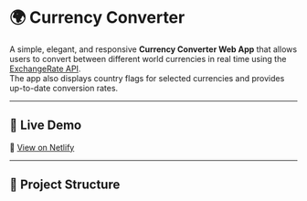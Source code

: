 # 🌍 Currency Converter

A simple, elegant, and responsive **Currency Converter Web App** that allows users to convert between different world currencies in real time using the [ExchangeRate API](https://www.exchangerate-api.com/).  
The app also displays country flags for selected currencies and provides up-to-date conversion rates.

---

## 🚀 Live Demo
🔗 [View on Netlify](https://tarunsingh1803-currency-converter.netlify.app/)

---

## 📂 Project Structure

